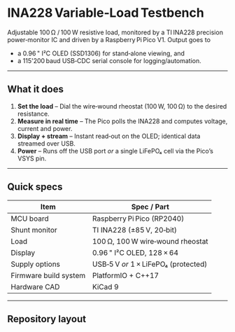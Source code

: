 # INA228 Variable‑Load Testbench

Adjustable 100 Ω / 100 W resistive load, monitored by a TI INA228 precision power‑monitor IC and driven by a Raspberry Pi Pico V1. Output goes to  
* a 0.96 " I²C OLED (SSD1306) for stand‑alone viewing, and  
* a 115'200 baud USB‑CDC serial console for logging/automation.


---

## What it does

1. **Set the load** – Dial the wire‑wound rheostat (100 W, 100 Ω) to the desired resistance.  
2. **Measure in real time** – The Pico polls the INA228 and computes voltage, current and power.  
3. **Display + stream** – Instant read‑out on the OLED; identical data streamed over USB.  
4. **Power** – Runs off the USB port *or* a single LiFePO₄ cell via the Pico’s VSYS pin.

---

## Quick specs

| Item                     | Spec / Part            |
|--------------------------|------------------------|
| MCU board                | Raspberry Pi Pico (RP2040) |
| Shunt monitor            | TI INA228 (±85 V, 20‑bit) |
| Load                     | 100 Ω, 100 W wire‑wound rheostat |
| Display                  | 0.96 " I²C OLED, 128 × 64 |
| Supply options           | USB‑5 V *or* 1 × LiFePO₄ (protected) |
| Firmware build system    | PlatformIO + C++17 |
| Hardware CAD             | KiCad 9 |


---

## Repository layout


